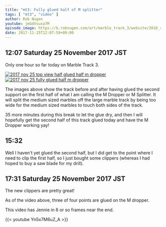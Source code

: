 ```yaml
---
title: "mt3: Fully glued half of M splitter"
tags: [ "mt3", "video" ]
author: Rob Nugen
youtube: jmGdVsuxa7M
episode_image: https://b.robnugen.com/art/marble_track_3/website/2018_sep_02_mt3_placeholder.png
date: 2017-11-25T12:07:59+09:00
---
```


## 12:07 Saturday 25 November 2017 JST

Only one hour so far today on Marble Track 3.

[![2017 nov 25 top view half glued half m dropper](//b.robnugen.com/art/marble_track_3/construction/2017/thumbs/2017_nov_25_top_view_half_glued_half_m_dropper.jpg)](//b.robnugen.com/art/marble_track_3/construction/2017/2017_nov_25_top_view_half_glued_half_m_dropper.jpg)
[![2017 nov 25 fully glued half m dropper](//b.robnugen.com/art/marble_track_3/construction/2017/thumbs/2017_nov_25_fully_glued_half_m_dropper.jpg)](//b.robnugen.com/art/marble_track_3/construction/2017/2017_nov_25_fully_glued_half_m_dropper.jpg)

The images above show the track before and after having glued the
second support on the first half of what I am calling the M Dropper or
M Splitter.  It will split the medium sized marbles off the large
marble track by being too wide for the medium sized marbles to touch
both sides of the track.

35 more minutes during this break to let the glue dry, and then I will
hopefully get the second half of this track glued today and have the M
Dropper working yay!

## 15:32

Well I haven't yet glued the second half, but I did get to the point
where I need to clip the first half, so I just bought some clippers
(whereas I had hoped to buy a saw blade for my drill).

## 17:31 Saturday 25 November 2017 JST

The new clippers are pretty great!

As of the video above, three of four points are glued on the M dropper.

This video has Jennie in 6 or so frames near the end.

{{< youtube Yn5x7M6uZ_A >}}

